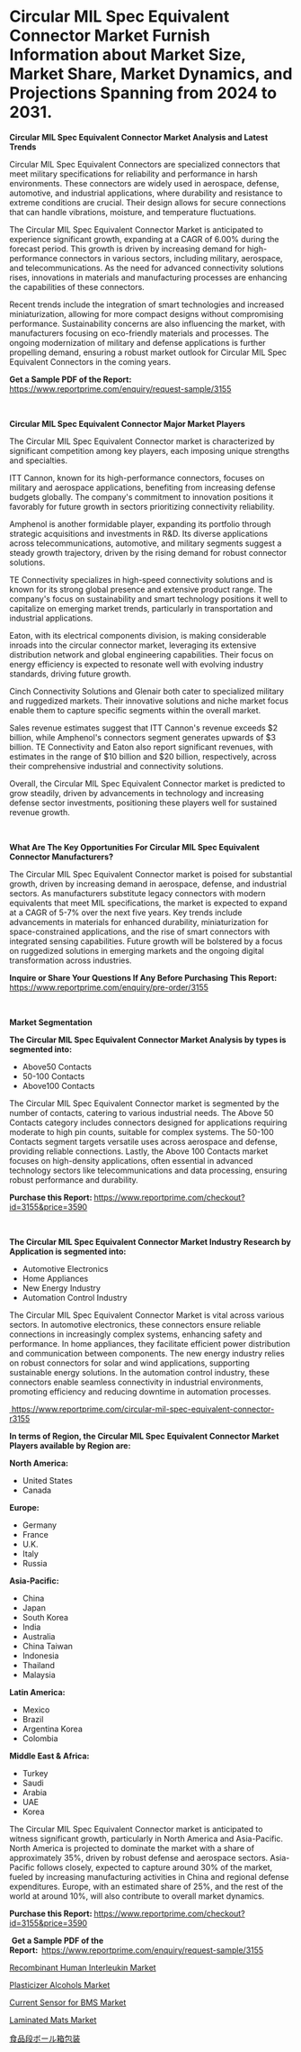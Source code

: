 <p><h1>Circular MIL Spec Equivalent Connector Market Furnish Information about Market Size, Market Share, Market Dynamics, and Projections Spanning from 2024 to 2031.</h1></p><p><strong>Circular MIL Spec Equivalent Connector Market Analysis and Latest Trends</strong></p>
<p><p>Circular MIL Spec Equivalent Connectors are specialized connectors that meet military specifications for reliability and performance in harsh environments. These connectors are widely used in aerospace, defense, automotive, and industrial applications, where durability and resistance to extreme conditions are crucial. Their design allows for secure connections that can handle vibrations, moisture, and temperature fluctuations.</p><p>The Circular MIL Spec Equivalent Connector Market is anticipated to experience significant growth, expanding at a CAGR of 6.00% during the forecast period. This growth is driven by increasing demand for high-performance connectors in various sectors, including military, aerospace, and telecommunications. As the need for advanced connectivity solutions rises, innovations in materials and manufacturing processes are enhancing the capabilities of these connectors.</p><p>Recent trends include the integration of smart technologies and increased miniaturization, allowing for more compact designs without compromising performance. Sustainability concerns are also influencing the market, with manufacturers focusing on eco-friendly materials and processes. The ongoing modernization of military and defense applications is further propelling demand, ensuring a robust market outlook for Circular MIL Spec Equivalent Connectors in the coming years.</p></p>
<p><strong>Get a Sample PDF of the Report:&nbsp;</strong> <a href="https://www.reportprime.com/enquiry/request-sample/3155">https://www.reportprime.com/enquiry/request-sample/3155</a></p>
<p>&nbsp;</p>
<p><strong>Circular MIL Spec Equivalent Connector Major Market Players</strong></p>
<p><p>The Circular MIL Spec Equivalent Connector market is characterized by significant competition among key players, each imposing unique strengths and specialties. </p><p>ITT Cannon, known for its high-performance connectors, focuses on military and aerospace applications, benefiting from increasing defense budgets globally. The company's commitment to innovation positions it favorably for future growth in sectors prioritizing connectivity reliability.</p><p>Amphenol is another formidable player, expanding its portfolio through strategic acquisitions and investments in R&D. Its diverse applications across telecommunications, automotive, and military segments suggest a steady growth trajectory, driven by the rising demand for robust connector solutions.</p><p>TE Connectivity specializes in high-speed connectivity solutions and is known for its strong global presence and extensive product range. The company's focus on sustainability and smart technology positions it well to capitalize on emerging market trends, particularly in transportation and industrial applications.</p><p>Eaton, with its electrical components division, is making considerable inroads into the circular connector market, leveraging its extensive distribution network and global engineering capabilities. Their focus on energy efficiency is expected to resonate well with evolving industry standards, driving future growth.</p><p>Cinch Connectivity Solutions and Glenair both cater to specialized military and ruggedized markets. Their innovative solutions and niche market focus enable them to capture specific segments within the overall market.</p><p>Sales revenue estimates suggest that ITT Cannon's revenue exceeds $2 billion, while Amphenol's connectors segment generates upwards of $3 billion. TE Connectivity and Eaton also report significant revenues, with estimates in the range of $10 billion and $20 billion, respectively, across their comprehensive industrial and connectivity solutions.</p><p>Overall, the Circular MIL Spec Equivalent Connector market is predicted to grow steadily, driven by advancements in technology and increasing defense sector investments, positioning these players well for sustained revenue growth.</p></p>
<p>&nbsp;</p>
<p><strong>What Are The Key Opportunities For Circular MIL Spec Equivalent Connector Manufacturers?</strong></p>
<p><p>The Circular MIL Spec Equivalent Connector market is poised for substantial growth, driven by increasing demand in aerospace, defense, and industrial sectors. As manufacturers substitute legacy connectors with modern equivalents that meet MIL specifications, the market is expected to expand at a CAGR of 5-7% over the next five years. Key trends include advancements in materials for enhanced durability, miniaturization for space-constrained applications, and the rise of smart connectors with integrated sensing capabilities. Future growth will be bolstered by a focus on ruggedized solutions in emerging markets and the ongoing digital transformation across industries.</p></p>
<p><strong>Inquire or Share Your Questions If Any Before Purchasing This Report:</strong> <a href="https://www.reportprime.com/enquiry/pre-order/3155">https://www.reportprime.com/enquiry/pre-order/3155</a></p>
<p>&nbsp;</p>
<p><strong>Market Segmentation</strong></p>
<p><strong>The Circular MIL Spec Equivalent Connector Market Analysis by types is segmented into:</strong></p>
<p><ul><li>Above50 Contacts</li><li>50-100 Contacts</li><li>Above100 Contacts</li></ul></p>
<p><p>The Circular MIL Spec Equivalent Connector market is segmented by the number of contacts, catering to various industrial needs. The Above 50 Contacts category includes connectors designed for applications requiring moderate to high pin counts, suitable for complex systems. The 50-100 Contacts segment targets versatile uses across aerospace and defense, providing reliable connections. Lastly, the Above 100 Contacts market focuses on high-density applications, often essential in advanced technology sectors like telecommunications and data processing, ensuring robust performance and durability.</p></p>
<p><strong>Purchase this Report:&nbsp;</strong><a href="https://www.reportprime.com/checkout?id=3155&price=3590">https://www.reportprime.com/checkout?id=3155&price=3590</a></p>
<p>&nbsp;</p>
<p><strong>The Circular MIL Spec Equivalent Connector Market Industry Research by Application is segmented into:</strong></p>
<p><ul><li>Automotive Electronics</li><li>Home Appliances</li><li>New Energy Industry</li><li>Automation Control Industry</li></ul></p>
<p><p>The Circular MIL Spec Equivalent Connector Market is vital across various sectors. In automotive electronics, these connectors ensure reliable connections in increasingly complex systems, enhancing safety and performance. In home appliances, they facilitate efficient power distribution and communication between components. The new energy industry relies on robust connectors for solar and wind applications, supporting sustainable energy solutions. In the automation control industry, these connectors enable seamless connectivity in industrial environments, promoting efficiency and reducing downtime in automation processes.</p></p>
<p><a href="https://www.reportprime.com/circular-mil-spec-equivalent-connector-r3155">&nbsp;https://www.reportprime.com/circular-mil-spec-equivalent-connector-r3155</a></p>
<p><strong>In terms of Region, the Circular MIL Spec Equivalent Connector Market Players available by Region are:</strong></p>
<p>
    <p> <strong> North America: </strong>
        <ul>
            <li>United States</li>
            <li>Canada</li>
        </ul>
        </p> 
    <p> <strong> Europe: </strong>
        <ul>
            <li>Germany</li>
            <li>France</li>
            <li>U.K.</li>
            <li>Italy</li>
            <li>Russia</li>
        </ul>
        </p> 
    <p> <strong> Asia-Pacific: </strong>
        <ul>
            <li>China</li>
            <li>Japan</li>
            <li>South Korea</li>
            <li>India</li>
            <li>Australia</li>
            <li>China Taiwan</li>
            <li>Indonesia</li>
            <li>Thailand</li>
            <li>Malaysia</li>
        </ul>
        </p> 
    <p> <strong> Latin America: </strong>
        <ul>
            <li>Mexico</li>
            <li>Brazil</li>
            <li>Argentina Korea</li>
            <li>Colombia</li>
        </ul>
        </p> 
    <p> <strong> Middle East & Africa: </strong>
        <ul>
            <li>Turkey</li>
            <li>Saudi</li>
            <li>Arabia</li>
            <li>UAE</li>
            <li>Korea</li>
        </ul>
    </p>
    </p>
<p><p>The Circular MIL Spec Equivalent Connector market is anticipated to witness significant growth, particularly in North America and Asia-Pacific. North America is projected to dominate the market with a share of approximately 35%, driven by robust defense and aerospace sectors. Asia-Pacific follows closely, expected to capture around 30% of the market, fueled by increasing manufacturing activities in China and regional defense expenditures. Europe, with an estimated share of 25%, and the rest of the world at around 10%, will also contribute to overall market dynamics.</p></p>
<p><strong>Purchase this Report: </strong><a href="https://www.reportprime.com/checkout?id=3155&price=3590">https://www.reportprime.com/checkout?id=3155&price=3590</a></p>
<p>&nbsp;<strong>Get a Sample PDF of the Report:&nbsp;&nbsp;</strong><a href="https://www.reportprime.com/enquiry/request-sample/3155">https://www.reportprime.com/enquiry/request-sample/3155</a></p>
<p><strong></strong></p>
<p><p><a href="https://www.linkedin.com/pulse/recombinant-human-interleukin-market-global-regional-analysis-abkjf?trackingId=54DRBGx9REm19M66nvzfhQ%3D%3D">Recombinant Human Interleukin Market</a></p><p><a href="https://issuu.com/reportprime-2/docs/plasticizer-alcohols-market-size-20_581151a8f6b236">Plasticizer Alcohols Market</a></p><p><a href="https://github.com/ChiragRP21/Market-Research-Report-List-6/blob/main/current-sensor-for-bms-market.md">Current Sensor for BMS Market</a></p><p><a href="https://medium.com/@alexander.bell98078/the-global-laminated-mats-market-is-projected-to-experience-an-annual-growth-rate-of-4-3-9e5948c70099">Laminated Mats Market</a></p><p><a href="https://medium.com/@marlanamarvn/%E9%A3%9F%E5%93%81%E6%AE%B5%E3%83%9C%E3%83%BC%E3%83%AB%E5%8C%85%E8%A3%85%E6%A5%AD%E7%95%8C%E3%81%AE%E6%B4%9E%E5%AF%9F-%E5%B8%82%E5%A0%B4%E3%81%AE%E8%B2%A1%E5%8B%99%E7%8A%B6%E6%B3%81-%E5%B8%82%E5%A0%B4%E8%A6%8F%E6%A8%A1-%E3%81%8A%E3%82%88%E3%81%B32031%E5%B9%B4%E3%81%BE%E3%81%A7%E3%81%AE%E5%8F%8E%E7%9B%8A%E5%88%86%E6%9E%90-4138d665e4b2">食品段ボール箱包装</a></p></p>